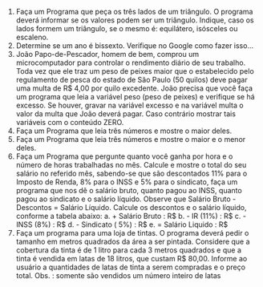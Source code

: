 1. Faça um Programa que peça os três lados de um triângulo. O programa deverá informar se os valores podem ser 
um triângulo. Indique, caso os lados formem um triângulo, se o mesmo é: equilátero, isósceles ou escaleno.
2. Determine se um ano é bissexto. Verifique no Google como fazer isso...
3. João Papo-de-Pescador, homem de bem, comprou um microcomputador para controlar o rendimento diário de 
seu trabalho. Toda vez que ele traz um peso de peixes maior que o estabelecido pelo regulamento de pesca do 
estado de São Paulo (50 quilos) deve pagar uma multa de R$ 4,00 por quilo excedente. João precisa que você 
faça um programa que leia a variável peso (peso de peixes) e verifique se há excesso. Se houver, gravar na 
variável excesso e na variável multa o valor da multa que João deverá pagar. Caso contrário mostrar tais 
variáveis com o conteúdo ZERO.
4. Faça um Programa que leia três números e mostre o maior deles.
5. Faça um Programa que leia três números e mostre o maior e o menor deles.
6. Faça um Programa que pergunte quanto você ganha por hora e o número de horas trabalhadas no mês. Calcule 
e mostre o total do seu salário no referido mês, sabendo-se que são descontados 11% para o Imposto de Renda, 
8% para o INSS e 5% para o sindicato, faça um programa que nos dê o salário bruto, quanto pagou ao INSS, 
quanto pagou ao sindicato e o salário líquido. Observe que Salário Bruto - Descontos = Salário Líquido. Calcule os 
descontos e o salário líquido, conforme a tabela abaixo:
a. + Salário Bruto : R$
b. - IR (11%) : R$
c. - INSS (8%) : R$
d. - Sindicato ( 5%) : R$
e. = Salário Liquido : R$
7. Faça um programa para uma loja de tintas. O programa deverá pedir o tamanho em metros quadrados da área a 
ser pintada. Considere que a cobertura da tinta é de 1 litro para cada 3 metros quadrados e que a tinta é vendida
em latas de 18 litros, que custam R$ 80,00. Informe ao usuário a quantidades de latas de tinta a serem 
compradas e o preço total. Obs. : somente são vendidos um número inteiro de latas
